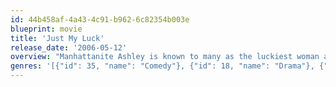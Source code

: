 ```yaml
---
id: 44b458af-4a43-4c91-b962-6c82354b003e
blueprint: movie
title: 'Just My Luck'
release_date: '2006-05-12'
overview: "Manhattanite Ashley is known to many as the luckiest woman around. After a chance encounter with a down-and-out young man, however, she realizes that she's swapped her fortune for his."
genres: '[{"id": 35, "name": "Comedy"}, {"id": 18, "name": "Drama"}, {"id": 10751, "name": "Family"}, {"id": 14, "name": "Fantasy"}, {"id": 10749, "name": "Romance"}]'
---
```

